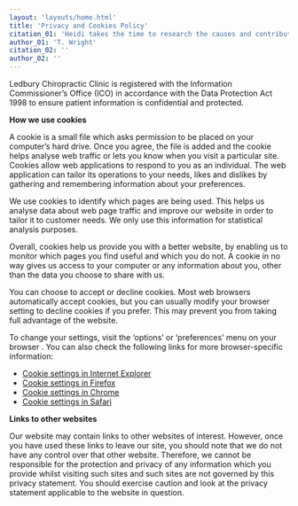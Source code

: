 ```yaml
---
layout: 'layouts/home.html'
title: 'Privacy and Cookies Policy'
citation_01: 'Heidi takes the time to research the causes and contributing factors that have led to discomfort enabling an accurate and meaningful diagnosis. Bespoke treatments are then applied to target specific areas of acute discomfort whilst building a longer term strategy to combat chronic aspects of patient discomfort. The approach employed by Heidi has resulted in a tangible and progressive improvement in my well-being.'
author_01: 'T. Wright'
citation_02: ''
author_02: ''
---
```

Ledbury Chiropractic Clinic is registered with the Information Commissioner’s Office (ICO) in accordance with the Data Protection Act 1998 to ensure patient information is confidential and protected.

**How we use cookies**

A cookie is a small file which asks permission to be placed on your computer’s hard drive. Once you agree, the file is added and the cookie helps analyse web traffic or lets you know when you visit a particular site. Cookies allow web applications to respond to you as an individual. The web application can tailor its operations to your needs, likes and dislikes by gathering and remembering information about your preferences.

We use cookies to identify which pages are being used. This helps us analyse data about web page traffic and improve our website in order to tailor it to customer needs. We only use this information for statistical analysis purposes.

Overall, cookies help us provide you with a better website, by enabling us to monitor which pages you find useful and which you do not. A cookie in no way gives us access to your computer or any information about you, other than the data you choose to share with us.

You can choose to accept or decline cookies. Most web browsers automatically accept cookies, but you can usually modify your browser setting to decline cookies if you prefer. This may prevent you from taking full advantage of the website.

To change your settings, visit the ‘options’ or ‘preferences’ menu on your browser . You can also check the following links for more browser-specific information:

- <a href="http://support.microsoft.com/kb/196955" target="blank" title="Cookie settings in Internet Explorer" rel="noopener">Cookie settings in Internet Explorer</a>
- <a href="http://support.mozilla.com/en-US/kb/Cookies" target="blank" title="Cookie settings in Firefox" rel="noopener">Cookie settings in Firefox</a>
- <a href="http://www.google.com/support/chrome/bin/answer.py?hl=en&answer=95647" target="blank" title="Cookie settings in Chrome" rel="noopener">Cookie settings in Chrome</a>
- <a href="http://docs.info.apple.com/article.html?path=Safari/3.0/en/9277.html" target="blank" title="Cookie settings in Safari" rel="noopener">Cookie settings in Safari</a>

**Links to other websites**

Our website may contain links to other websites of interest. However, once you have used these links to leave our site, you should note that we do not have any control over that other website. Therefore, we cannot be responsible for the protection and privacy of any information which you provide whilst visiting such sites and such sites are not governed by this privacy statement. You should exercise caution and look at the privacy statement applicable to the website in question.